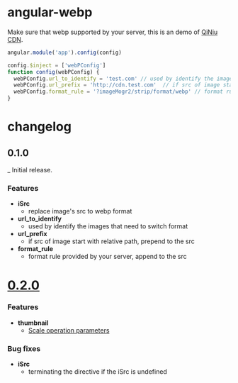# angular-webp

Make sure that webp supported by your server, this is an demo of [QiNiu CDN](http://developer.qiniu.com/code/v6/api/kodo-api/image/imagemogr2.html#imagemogr2-specification).

``` javascript
angular.module('app').config(config)

config.$inject = ['webPConfig']
function config(webPConfig) {
  webPConfig.url_to_identify = 'test.com' // used by identify the images that need to switch format
  webPConfig.url_prefix = 'http://cdn.test.com'  // if src of image start with relative path, prepend to the src
  webPConfig.format_rule = '?imageMogr2/strip/format/webp' // format rule provided by your server, append to the src
}
```

# changelog
<a name='0.1.0'></a>
## 0.1.0

_ Initial release.

### Features

- **iSrc**
  - replace image's src to webp format
- **url_to_identify**
  - used by identify the images that need to switch format
- **url_prefix**
  - if src of image start with relative path, prepend to the src
- **format_rule**
  - format rule provided by your server, append to the src

<a name="0.2.0"></a>
# [0.2.0](https://github.com/KennethMa/angular-webp/compare/0.1.0...0.2.0)

### Features
- **thumbnail**
  - [Scale operation parameters](http://developer.qiniu.com/code/v6/api/kodo-api/image/imagemogr2.html#imagemogr2-thumbnail-spec)

### Bug fixes
- **iSrc**
  - terminating the directive if the iSrc is undefined
